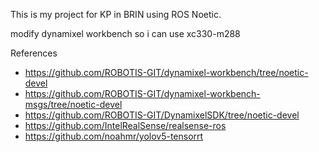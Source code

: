 This is my project for KP in BRIN using ROS Noetic.

modify dynamixel workbench so i can use xc330-m288

References

- https://github.com/ROBOTIS-GIT/dynamixel-workbench/tree/noetic-devel
- https://github.com/ROBOTIS-GIT/dynamixel-workbench-msgs/tree/noetic-devel
- https://github.com/ROBOTIS-GIT/DynamixelSDK/tree/noetic-devel
- https://github.com/IntelRealSense/realsense-ros
- https://github.com/noahmr/yolov5-tensorrt
